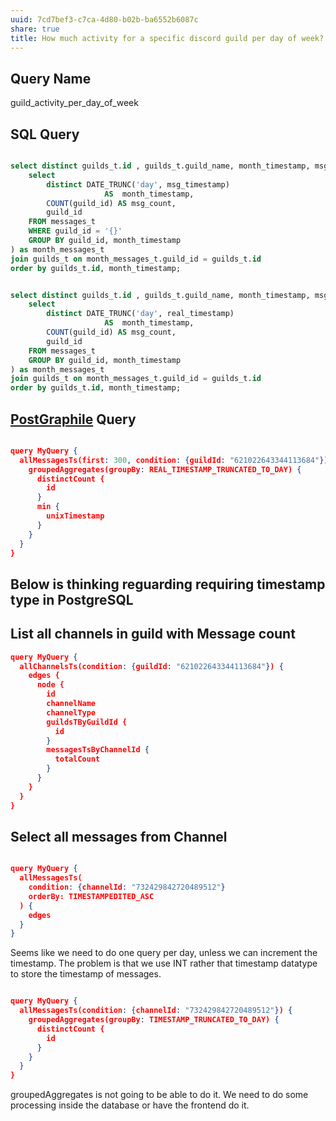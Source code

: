 ```yaml
---
uuid: 7cd7bef3-c7ca-4d80-b02b-ba6552b6087c
share: true
title: How much activity for a specific discord guild per day of week?
---
```

## Query Name

guild_activity_per_day_of_week

## SQL Query

``` SQL

select distinct guilds_t.id , guilds_t.guild_name, month_timestamp, msg_count from (
	select
		distinct DATE_TRUNC('day', msg_timestamp)
			         AS  month_timestamp,
	    COUNT(guild_id) AS msg_count,
	    guild_id 
	FROM messages_t
	WHERE guild_id = '{}'
	GROUP BY guild_id, month_timestamp
) as month_messages_t
join guilds_t on month_messages_t.guild_id = guilds_t.id
order by guilds_t.id, month_timestamp;

```


``` SQL

select distinct guilds_t.id , guilds_t.guild_name, month_timestamp, msg_count from (
	select
		distinct DATE_TRUNC('day', real_timestamp)
			         AS  month_timestamp,
	    COUNT(guild_id) AS msg_count,
	    guild_id 
	FROM messages_t
	GROUP BY guild_id, month_timestamp
) as month_messages_t
join guilds_t on month_messages_t.guild_id = guilds_t.id
order by guilds_t.id, month_timestamp;

```

## [PostGraphile](/314a79d7-8c7a-4b68-9f5d-eb161de21e8a) Query
``` json

query MyQuery {
  allMessagesTs(first: 300, condition: {guildId: "621022643344113684"}) {
    groupedAggregates(groupBy: REAL_TIMESTAMP_TRUNCATED_TO_DAY) {
      distinctCount {
        id
      }
      min {
        unixTimestamp
      }
    }
  }
}


```







## Below is thinking reguarding requiring timestamp type in PostgreSQL
## List all channels in guild with Message count

``` json
query MyQuery {
  allChannelsTs(condition: {guildId: "621022643344113684"}) {
    edges {
      node {
        id
        channelName
        channelType
        guildsTByGuildId {
          id
        }
        messagesTsByChannelId {
          totalCount
        }
      }
    }
  }
}

```
## Select all messages from Channel

``` json

query MyQuery {
  allMessagesTs(
    condition: {channelId: "732429842720489512"}
    orderBy: TIMESTAMPEDITED_ASC
  ) {
    edges
  }
}

```

Seems like we need to do one query per day, unless we can increment the timestamp. The problem is that we use INT rather that timestamp datatype to store the timestamp of messages.


``` json

query MyQuery {
  allMessagesTs(condition: {channelId: "732429842720489512"}) {
    groupedAggregates(groupBy: TIMESTAMP_TRUNCATED_TO_DAY) {
      distinctCount {
        id
      }
    }
  }
}


```

groupedAggregates is not going to be able to do it. We need to do some processing inside the database or have the frontend do it.